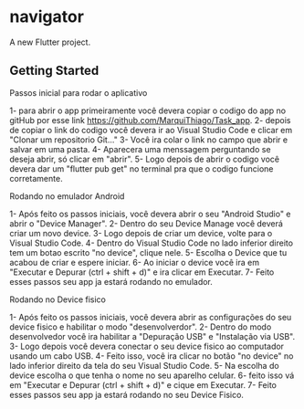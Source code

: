 # navigator

A new Flutter project.

## Getting Started

Passos inicial para rodar o aplicativo

1- para abrir o app primeiramente você devera copiar o codigo do app no gitHub por esse link https://github.com/MarquiThiago/Task_app.
2- depois de copiar o link do codigo você devera ir ao Visual Studio Code e clicar em "Clonar um repositorio Git..."
3- Você ira colar o link no campo que abrir e salvar em uma pasta.
4- Aparecera uma menssagem perguntando se deseja abrir, só clicar em "abrir".
5- Logo depois de abrir o codigo você devera dar um "flutter pub get" no terminal pra que o codigo funcione corretamente.

Rodando no emulador Android

1- Após feito os passos iniciais, você devera abrir o seu "Android Studio" e abrir o "Device Manager".
2- Dentro do seu Device Manage você deverá criar um novo device.
3- Logo depois de criar um device, volte para o Visual Studio Code.
4- Dentro do Visual Studio Code no lado inferior direito tem um botao escrito "no device", clique nele.
5- Escolha o Device que tu acabou de criar e espere iniciar.
6- Ao iniciar o device você ira em "Executar e Depurar (ctrl + shift + d)" e ira clicar em Executar.
7- Feito esses passos seu app ja estará rodando no emulador.

Rodando no Device fisico

1- Após feito os passos iniciais, você devera abrir as configurações do seu device fisico e habilitar o modo "desenvolverdor".
2- Dentro do modo desenvolvedor você ira habilitar a "Depuração USB" e "Instalação via USB".
3- Logo depois você devera conectar o seu device fisico ao computador usando um cabo USB.
4- Feito isso, você ira clicar no botão "no device" no lado inferior direito da tela do seu Visual Studio Code.
5- Na escolha do device escolha o que tenha o nome no seu aparelho celular.
6- feito isso vá em "Executar e Depurar (ctrl + shift + d)" e cique em Executar.
7- Feito esses passos seu app ja estará rodando no seu Device Fisico.




